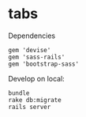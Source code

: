 # tabs
Dependencies
```
gem 'devise'
gem 'sass-rails'
gem 'bootstrap-sass'
```

Develop on local:
```
bundle
rake db:migrate
rails server
```